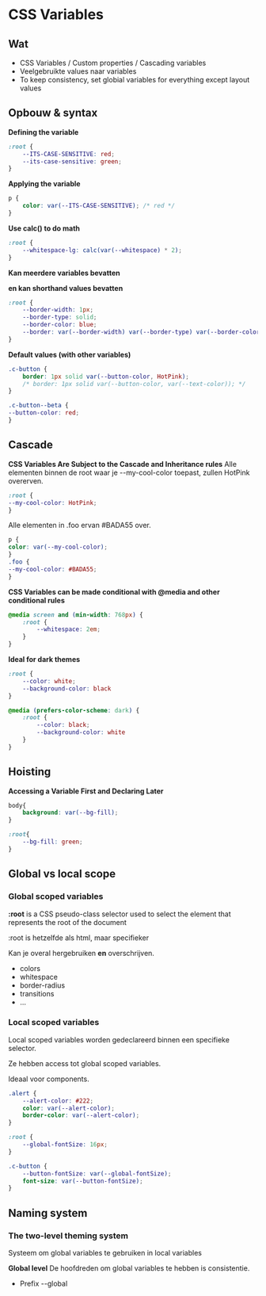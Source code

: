 # CSS Variables
## Wat

 - CSS Variables / Custom properties / Cascading variables
 - Veelgebruikte values naar variables
 - To keep consistency, set globial variables for everything except layout values

## Opbouw & syntax
**Defining the variable**
```css
:root {
	--ITS-CASE-SENSITIVE: red;
	--its-case-sensitive: green;
}
```

**Applying the variable**
```css
p {
	color: var(--ITS-CASE-SENSITIVE); /* red */
}
```

**Use calc() to do math**
```css
:root {
	--whitespace-lg: calc(var(--whitespace) * 2);
}
```

**Kan meerdere variables bevatten**

**en kan shorthand values bevatten**
```css
:root {
	--border-width: 1px;
	--border-type: solid;
	--border-color: blue;
	--border: var(--border-width) var(--border-type) var(--border-color);
}
```

**Default values (with other variables)**
```css
.c-button {
	border: 1px solid var(--button-color, HotPink);
	/* border: 1px solid var(--button-color, var(--text-color)); */
}

.c-button--beta {
--button-color: red;
}
```

## Cascade
**CSS Variables Are Subject to the Cascade and Inheritance rules**
Alle elementen binnen de root waar je --my-cool-color toepast, zullen HotPink overerven.
```css
:root {
--my-cool-color: HotPink;
}
```
Alle elementen in .foo ervan #BADA55 over.
```css
p {
color: var(--my-cool-color);
}
.foo {
--my-cool-color: #BADA55;
}
```
**CSS Variables can be made conditional with @media and other conditional rules**
```css
@media screen and (min-width: 768px) {
	:root {
		--whitespace: 2em;
	}
}
```
**Ideal for dark themes**
```css
:root {
	--color: white;
	--background-color: black
}

@media (prefers-color-scheme: dark) {
	:root {
		--color: black;
		--background-color: white
	}
}
```

## Hoisting
**Accessing a Variable First and Declaring Later**
```css
body{
	background: var(--bg-fill);
}

:root{
	--bg-fill: green;
}
```

## Global vs local scope
### Global scoped variables
**:root** is a CSS pseudo-class selector used to select the element that represents the root of the document

:root is hetzelfde als html, maar specifieker

Kan je overal hergebruiken **en** overschrijven.
 - colors
 - whitespace
 - border-radius
 - transitions
 - ...

### Local scoped variables
Local scoped variables worden gedeclareerd binnen een specifieke selector.

Ze hebben access tot global scoped variables.

Ideaal voor components.

```css
.alert {
	--alert-color: #222;
	color: var(--alert-color);
	border-color: var(--alert-color);
}

:root {
	--global-fontSize: 16px;
}

.c-button {
	--button-fontSize: var(--global-fontSize);
	font-size: var(--button-fontSize);
}
```

## Naming system
### The two-level theming system
Systeem om global variables te gebruiken in local variables

**Global level**
De hoofdreden om global variables te hebben is consistentie.

 - Prefix --global

<!--stackedit_data:
eyJoaXN0b3J5IjpbLTk1NzQzNzMwNSwtMTAxODA2NzU0MCwtMT
A5MzYyNzA4NCwtNTExNDYyNjYyLDc5MjkxMzEyNCwxMjczODUy
MDEzLC04OTU4MzEzODYsLTE3OTE4NzExMzMsOTcxMzAxODM1LD
E0MzMzMDEwNSw3MzA5OTgxMTZdfQ==
-->